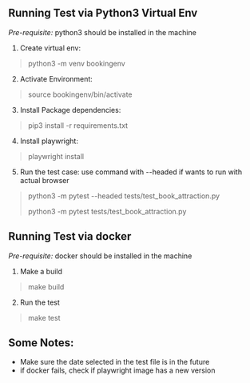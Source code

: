 ## Running Test via Python3 Virtual Env
*Pre-requisite:* python3 should be installed in the machine
1. Create virtual env: 
> python3 -m venv bookingenv
2. Activate Environment: 
> source bookingenv/bin/activate
3. Install Package dependencies: 
> pip3 install -r requirements.txt
4. Install playwright: 
> playwright install
5. Run the test case: use command with --headed if wants to run with actual browser
> python3 -m pytest --headed tests/test_book_attraction.py
> 
> python3 -m pytest tests/test_book_attraction.py



## Running Test via docker
*Pre-requisite:* docker should be installed in the machine
1. Make a build
> make build
2. Run the test
> make test



## Some Notes:
* Make sure the date selected in the test file is in the future
* if docker fails, check if playwright image has a new version
